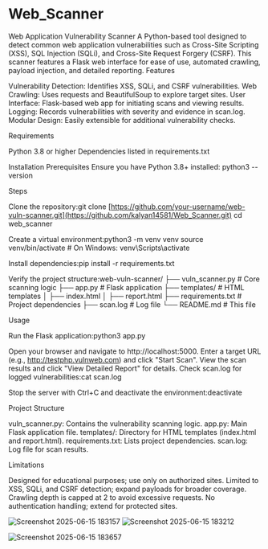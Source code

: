 # Web_Scanner


Web Application Vulnerability Scanner
A Python-based tool designed to detect common web application vulnerabilities such as Cross-Site Scripting (XSS), SQL Injection (SQLi), and Cross-Site Request Forgery (CSRF). This scanner features a Flask web interface for ease of use, automated crawling, payload injection, and detailed reporting.
Features

Vulnerability Detection: Identifies XSS, SQLi, and CSRF vulnerabilities.
Web Crawling: Uses requests and BeautifulSoup to explore target sites.
User Interface: Flask-based web app for initiating scans and viewing results.
Logging: Records vulnerabilities with severity and evidence in scan.log.
Modular Design: Easily extensible for additional vulnerability checks.

Requirements

Python 3.8 or higher
Dependencies listed in requirements.txt

Installation
Prerequisites
Ensure you have Python 3.8+ installed:
python3 --version

Steps

Clone the repository:git clone [https://github.com/your-username/web-vuln-scanner.git](https://github.com/kalyan14581/Web_Scanner.git)
cd web_scanner


Create a virtual environment:python3 -m venv venv
source venv/bin/activate  # On Windows: venv\Scripts\activate


Install dependencies:pip install -r requirements.txt


Verify the project structure:web-vuln-scanner/
├── vuln_scanner.py    # Core scanning logic
├── app.py            # Flask application
├── templates/        # HTML templates
│   ├── index.html
│   ├── report.html
├── requirements.txt  # Project dependencies
├── scan.log          # Log file
└── README.md         # This file



Usage

Run the Flask application:python3 app.py


Open your browser and navigate to http://localhost:5000.
Enter a target URL (e.g., http://testphp.vulnweb.com) and click "Start Scan".
View the scan results and click "View Detailed Report" for details.
Check scan.log for logged vulnerabilities:cat scan.log


Stop the server with Ctrl+C and deactivate the environment:deactivate



Project Structure

vuln_scanner.py: Contains the vulnerability scanning logic.
app.py: Main Flask application file.
templates/: Directory for HTML templates (index.html and report.html).
requirements.txt: Lists project dependencies.
scan.log: Log file for scan results.

Limitations

Designed for educational purposes; use only on authorized sites.
Limited to XSS, SQLi, and CSRF detection; expand payloads for broader coverage.
Crawling depth is capped at 2 to avoid excessive requests.
No authentication handling; extend for protected sites.




![Screenshot 2025-06-15 183157](https://github.com/user-attachments/assets/8b052c9d-0a14-4959-a3d3-86e156a15c82)
![Screenshot 2025-06-15 183212](https://github.com/user-attachments/assets/baccb00b-23b0-4601-b555-02b84fe5d4c6)

![Screenshot 2025-06-15 183657](https://github.com/user-attachments/assets/db454d82-0841-4062-9b8b-906e9e8a6e72)





